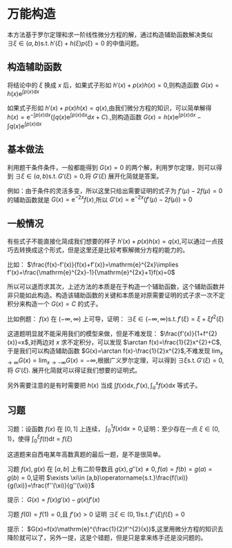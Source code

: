 # 万能构造
本方法基于罗尔定理和求一阶线性微分方程的解，通过构造辅助函数解决类似 $\exists \xi \in (a,b) \operatorname{s.t.}h'(\xi)+h(\xi)p(\xi)=0$ 的中值问题。

## 构造辅助函数
将结论中的 $\xi$ 换成 $x$ 后，如果式子形如 $h'(x)+p(x)h(x)=0$,则构造函数 $G(x)=h(x)\mathrm{e}^{\int p(x)\mathrm{d}x}$ 

如果式子形如 $\displaystyle h'(x)+p(x)h(x)=q(x)$,由我们微分方程的知识，可以简单解得 $\displaystyle h(x)=\mathrm{e}^{-\int p(x)\mathrm{d}x}\left( \int q(x)\mathrm{e}^{\int p(x )\mathrm{d}x}\mathrm{d}x+C \right).$,则构造函数 $\displaystyle G(x)=h(x)\mathrm{e}^{\int p(x)\mathrm{d}x}-\int q(x)\mathrm{e}^{\int p(x)\mathrm{d}x}$

## 基本做法
利用题干条件条件，一般都能得到 $G(x)=0$ 的两个解，利用罗尔定理，则可以得到 $\exists \xi \in (a,b) \operatorname{s.t.}G'(\xi)=0$,将 $G'(\xi)$ 展开化简就是答案。

例如：由于条件的灵活多变，所以这里只给出需要证明的式子为 $f'(\mu)-2f(\mu)=0$ 的辅助函数就是 $G(x)=\mathrm{e}^{-2x}f(x)$,所以 $G'(x)=\mathrm{e}^{-2x}(f'(\mu)-2f(\mu))=0$

## 一般情况
有些式子不能直接化简成我们想要的样子 $h'(x)+p(x)h(x)=q(x)$,可以通过一点技巧去转换成这个形式，但是这里还是比较考察解微分方程的能力的。

比如： $\frac{f(x)-f'(x)}{f(x)+f'(x)}=\mathrm{e}^{2x}\implies f'(x)+\frac{\mathrm{e}^{2x}-1}{\mathrm{e}^{2x}+1}f(x)=0$

所以可以退而求其次，上述方法的本质是在于构造一个辅助函数，这个辅助函数并非只能如此构造。构造该辅助函数的关键和本质是对原需要证明的式子求一次不定积分来构造一个 $G(x)=C$ 的式子。

比如例题： $f(x)$ 在 $(-\infty,\infty)$ 上可导，证明： $\exists \xi \in (-\infty,\infty)\operatorname{s.t.}f'(\xi)=\xi+\xi f^{2}(\xi)$

这道题明显就不能采用我们的模型来做，但是不难发现： $\frac{f'(x)}{1+f^{2}(x)}=x$,对两边对 $x$ 求不定积分，可以发现 $\arctan f(x)=\frac{1}{2}x^{2}+C$,于是我们可以构造辅助函数 $G(x)=\arctan f(x)-\frac{1}{2}x^{2}$,不难发现 $\displaystyle \lim_{x \to \infty}G(x)=\lim_{x \to -\infty}G(x)=-\infty$,根据广义罗尔定理，可以得到 $\exists \xi \operatorname{s.t.} G'(\xi)=0$,将 $G'(\xi).$ 展开化简就可以得证我们想要的证明式。

另外需要注意的是有时需要把 $h(x)$ 当成 $\int f(x)\mathrm{d}x,f'(x),\int_{a}^{x} f(x) \mathrm{d}x$ 等式子。
## 习题
习题：设函数 $f(x)$ 在 $[0,1]$ 上连续， $\int_{0}^{1} f(x) \mathrm{d}x=0$,证明：至少存在一点 $\xi\in (0,1)$，使得 $\displaystyle \int_{0}^{\xi} f(t) \mathrm{d}t=f(\xi)$

这道题来自西电某年高数真题的最后一题，是不是很简单。

习题 $f(x),g(x)$ 在 $[a,b]$ 上有二阶导数且 $g(x),g''(x)\neq 0,f(a)=f(b)=g(a)=g(b)=0$,证明 $\exists \xi\in (a,b)\operatorname{s.t.}\frac{f(\xi)}{g(\xi)}=\frac{f''(\xi)}{g''(\xi)}$

提示： $G(x)=f(x)g'(x)-g(x)f'(x)$

习题 $f(0)=f(1)=0$,且 $f'(x)>0$ 证明 $\exists \xi \in  (0,1) \operatorname{s.t.} f''(\xi)f(\xi)=0$

提示： $G(x)=f(x)\mathrm{e}^{\frac{1}{2}f'^{2}(x)}$,这里用微分方程的知识去降阶就可以了，另外一提，这是个错题，但是只是拿来练手还是没问题的。